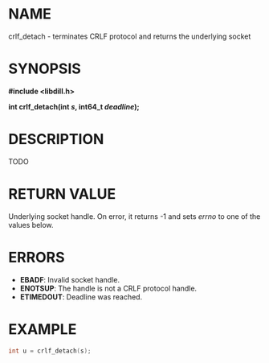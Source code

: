 # NAME

crlf_detach - terminates CRLF protocol and returns the underlying socket

# SYNOPSIS

**#include &lt;libdill.h>**

**int crlf_detach(int **_s_**, int64_t **_deadline_**);**

# DESCRIPTION

TODO

# RETURN VALUE

Underlying socket handle. On error, it returns -1 and sets _errno_ to one of the values below.

# ERRORS

* **EBADF**: Invalid socket handle.
* **ENOTSUP**: The handle is not a CRLF protocol handle.
* **ETIMEDOUT**: Deadline was reached.

# EXAMPLE

```c
int u = crlf_detach(s);
```

